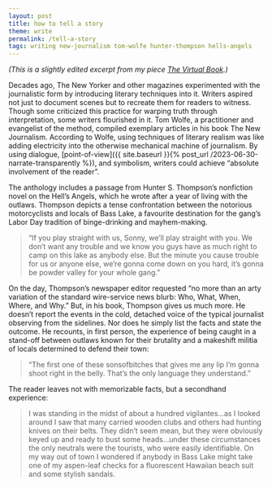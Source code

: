```yaml
---
layout: post
title: how to tell a story
theme: write
permalink: /tell-a-story
tags: writing new-journalism tom-wolfe hunter-thompson hells-angels
---
```


*(This is a slightly edited excerpt from my piece [The Virtual Book](https://okjuan.medium.com/the-virtual-book-part-1-782ccd4cc360).)*

Decades ago, The New Yorker and other magazines experimented with the journalistic form by introducing literary techniques into it. Writers aspired not just to document scenes but to recreate them for readers to witness. Though some criticized this practice for warping truth through interpretation, some writers flourished in it. Tom Wolfe, a practitioner and evangelist of the method, compiled exemplary articles in his book The New Journalism. According to Wolfe, using techniques of literary realism was like adding electricity into the otherwise mechanical machine of journalism. By using dialogue, [point-of-view]({{ site.baseurl }}{% post_url /2023-06-30-narrate-transparently %}), and symbolism, writers could achieve “absolute involvement of the reader”.

The anthology includes a passage from Hunter S. Thompson’s nonfiction novel on the Hell’s Angels, which he wrote after a year of living with the outlaws. Thompson depicts a tense confrontation between the notorious motorcyclists and locals of Bass Lake, a favourite destination for the gang’s Labor Day tradition of binge-drinking and mayhem-making.

> “If you play straight with us, Sonny, we’ll play straight with you. We don’t want any trouble and we know you guys have as much right to camp on this lake as anybody else. But the minute you cause trouble for us or anyone else, we’re gonna come down on you hard, it’s gonna be powder valley for your whole gang.”

On the day, Thompson’s newspaper editor requested “no more than an arty variation of the standard wire-service news blurb: Who, What, When, Where, and Why.” But, in his book, Thompson gives us much more. He doesn’t report the events in the cold, detached voice of the typical journalist observing from the sidelines. Nor does he simply list the facts and state the outcome. He recounts, in first person, the experience of being caught in a stand-off between outlaws known for their brutality and a makeshift militia of locals determined to defend their town:

> “The first one of these sonsofbitches that gives me any lip I’m gonna shoot right in the belly. That’s the only language they understand.”

The reader leaves not with memorizable facts, but a secondhand experience:

> I was standing in the midst of about a hundred vigilantes…as I looked around I saw that many carried wooden clubs and others had hunting knives on their belts. They didn’t seem mean, but they were obviously keyed up and ready to bust some heads…under these circumstances the only neutrals were the tourists, who were easily identifiable. On my way out of town I wondered if anybody in Bass Lake might take one of my aspen-leaf checks for a fluorescent Hawaiian beach suit and some stylish sandals.